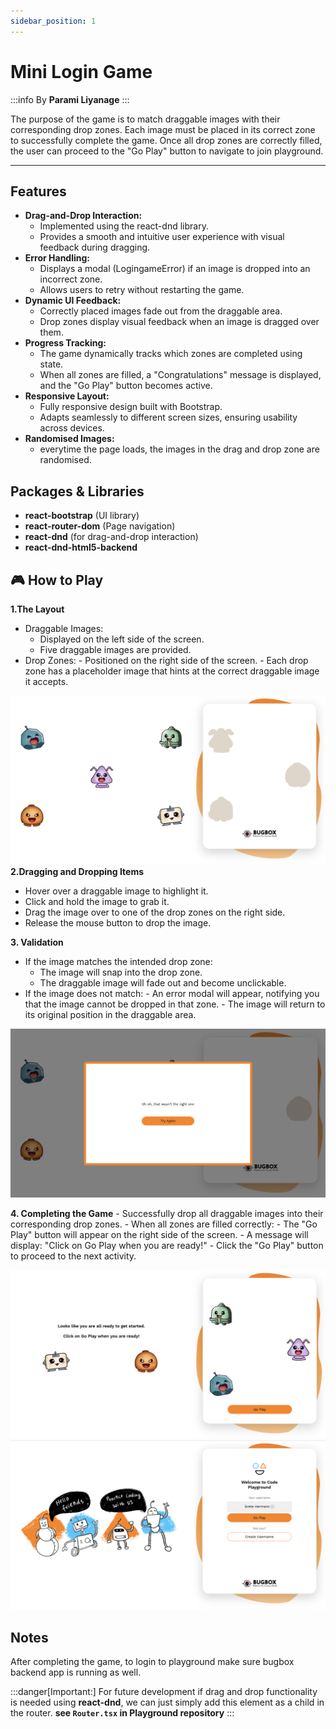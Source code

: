 ```yaml
---
sidebar_position: 1
---
```


# Mini Login Game

:::info
By **Parami Liyanage**
:::

The purpose of the game is to match draggable images with their corresponding drop zones. Each image must be placed in its correct zone to successfully complete the game. Once all drop zones are correctly filled, the user can proceed to the "Go Play" button to navigate to join playground.

--- 

## Features
- **Drag-and-Drop Interaction:**
    - Implemented using the react-dnd library.
    - Provides a smooth and intuitive user experience with visual feedback during dragging.
-	**Error Handling:**
    - 	Displays a modal (LogingameError) if an image is dropped into an incorrect zone.
    - 	Allows users to retry without restarting the game.
-	**Dynamic UI Feedback:**
     - Correctly placed images fade out from the draggable area.
    - Drop zones display visual feedback when an image is dragged over them.
-	**Progress Tracking:**
    - 	The game dynamically tracks which zones are completed using state.
    - 	When all zones are filled, a "Congratulations" message is displayed, and the "Go Play" button becomes active.
-	**Responsive Layout:**
    -	Fully responsive design built with Bootstrap.
    -	Adapts seamlessly to different screen sizes, ensuring usability across devices.
-	**Randomised Images:**
    - everytime the page loads, the images in the drag and drop zone are randomised.


## Packages & Libraries 
- **react-bootstrap**	(UI library)
- **react-router-dom**	(Page navigation)
- **react-dnd** (for drag-and-drop interaction)
- **react-dnd-html5-backend**

## 🎮 How to Play

**1.The Layout**
- Draggable Images:
    -	Displayed on the left side of the screen.
    -	Five draggable images are provided.
-	Drop Zones:
        - Positioned on the right side of the screen.
        - Each drop zone has a placeholder image that hints at the correct draggable image it accepts.

![gamestart](img\gamestart.PNG) 
**2.Dragging and Dropping Items**
 - Hover over a draggable image to highlight it.
 - Click and hold the image to grab it.
 - Drag the image over to one of the drop zones on the right side.
- Release the mouse button to drop the image.

**3. Validation**
- If the image matches the intended drop zone:
    -	The image will snap into the drop zone.
    - The draggable image will fade out and become unclickable.
- If the image does not match:
        - An error modal will appear, notifying you that the image cannot be dropped in that zone.
        - The image will return to its original position in the draggable area.

![loginerror](img\loginerror.PNG) 


**4. Completing the Game**
    - Successfully drop all draggable images into their corresponding drop zones.
    - When all zones are filled correctly:
        - The "Go Play" button will appear on the right side of the screen.
        - A message will display: "Click on Go Play when you are ready!"
     - Click the "Go Play" button to proceed to the next activity.

![logingamecomplete](img\logingamecomplete.PNG) 
![playgroundscreen](img\playgroundscreen.PNG) 



## Notes
After completing the game, to login to playground make sure bugbox backend app is running as well.

:::danger[Important:]
For future development if drag and drop functionality is needed using **react-dnd**, we can just simply add this element as a child in the router.
**see `Router.tsx` in Playground repository**
:::


